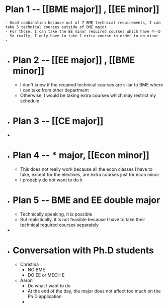 # Plan 1 -- [[BME major]] , [[EE minor]]
	- Good combination because out of 7 BME technical requirements, I can take 5 technical courses outside of BME major
	- For those, I can take the EE minor required courses which have 4--5
	- So really, I only have to take 1 extra course in order to do minor
	-
- # Plan 2 -- [[EE major]] , [[BME minor]]
	- I don't know if the required technical courses are siliar to BME where I can take from other department
	- Otherwise, I would be taking extra courses which may restrict my schedule
- # Plan 3 -- [[CE major]]
-
- # Plan 4 -- * major, [[Econ minor]]
	- This does not really work because all the econ classes I have to take, except for the electives, are extra courses just for econ minor
	- I probably do not want to do it
- # Plan 5 -- BME and EE double major
	- Technically speaking, it is possible
	- But realistically, it is not feasible because I have to take their technical required courses separately
-
- # Conversation with Ph.D students
	- Christina
		- NO BME
		- DO EE or MECH E
	- Aaron
		- Do what I want to do
		- At the end of the day, the major does not affect too much on the Ph.D application
		-